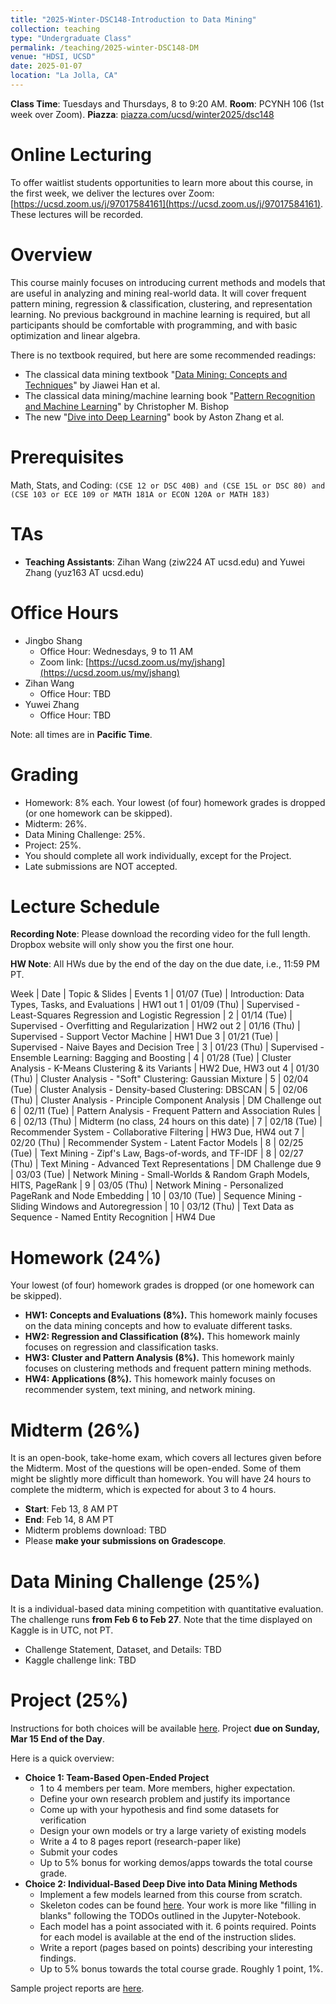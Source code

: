 ```yaml
---
title: "2025-Winter-DSC148-Introduction to Data Mining"
collection: teaching
type: "Undergraduate Class"
permalink: /teaching/2025-winter-DSC148-DM
venue: "HDSI, UCSD"
date: 2025-01-07
location: "La Jolla, CA"
---
```


**Class Time**: Tuesdays and Thursdays, 8 to 9:20 AM.  **Room**: PCYNH 106 (1st week over Zoom).  **Piazza**: [piazza.com/ucsd/winter2025/dsc148](https://piazza.com/ucsd/winter2025/dsc148)

Online Lecturing
======


To offer waitlist students opportunities to learn more about this course, in the first week, we deliver the lectures over Zoom: [https://ucsd.zoom.us/j/97017584161](https://ucsd.zoom.us/j/97017584161). These lectures will be recorded. 



Overview
======

This course mainly focuses on introducing current methods and models that are useful in analyzing and mining real-world data. It will cover frequent pattern mining, regression & classification, clustering, and representation learning. No previous background in machine learning is required, but all participants should be comfortable with programming, and with basic optimization and linear algebra. 

There is no textbook required, but here are some recommended readings:
- The classical data mining textbook "[Data Mining: Concepts and Techniques](https://books.google.com/books/about/Data_Mining_Concepts_and_Techniques.html?id=pQws07tdpjoC&source=kp_book_description)" by Jiawei Han et al.
- The classical data mining/machine learning book "[Pattern Recognition and Machine Learning](https://books.google.com/books/about/Pattern_Recognition_and_Machine_Learning.html?id=HL4HrgEACAAJ&source=kp_book_description)" by Christopher M. Bishop
- The new "[Dive into Deep Learning](https://d2l.ai/)" book by Aston Zhang et al.


Prerequisites
======

Math, Stats, and Coding: `(CSE 12 or DSC 40B) and (CSE 15L or DSC 80) and (CSE 103 or ECE 109 or MATH 181A or ECON 120A or MATH 183)`

TAs
======

- **Teaching Assistants**: Zihan Wang (ziw224 AT ucsd.edu) and Yuwei Zhang (yuz163 AT ucsd.edu)

Office Hours
======

- Jingbo Shang
    - Office Hour: Wednesdays, 9 to 11 AM
    - Zoom link: [https://ucsd.zoom.us/my/jshang](https://ucsd.zoom.us/my/jshang)
- Zihan Wang
    - Office Hour: TBD
- Yuwei Zhang
    - Office Hour: TBD

Note: all times are in **Pacific Time**.

Grading
======

- Homework: 8% each. Your lowest (of four) homework grades is dropped (or one homework can be skipped).
- Midterm: 26%.
- Data Mining Challenge: 25%.
- Project: 25%.
- You should complete all work individually, except for the Project.
- Late submissions are NOT accepted.

Lecture Schedule
======

**Recording Note**: Please download the recording video for the full length. Dropbox website will only show you the first one hour.

**HW Note**: All HWs due by the end of the day on the due date, i.e., 11:59 PM PT. 

Week | Date        | Topic & Slides                                                  | Events
1    | 01/07 (Tue) | Introduction: Data Types, Tasks, and Evaluations | HW1 out
1    | 01/09 (Thu) | Supervised - Least-Squares Regression and Logistic Regression |
2    | 01/14 (Tue) | Supervised - Overfitting and Regularization | HW2 out
2    | 01/16 (Thu) | Supervised - Support Vector Machine | HW1 Due
3    | 01/21 (Tue) | Supervised - Naive Bayes and Decision Tree |
3    | 01/23 (Thu) | Supervised - Ensemble Learning: Bagging and Boosting | 
4    | 01/28 (Tue) | Cluster Analysis - K-Means Clustering & its Variants | HW2 Due, HW3 out
4    | 01/30 (Thu) | Cluster Analysis - "Soft" Clustering: Gaussian Mixture |
5    | 02/04 (Tue) | Cluster Analysis - Density-based Clustering: DBSCAN |
5    | 02/06 (Thu) | Cluster Analysis - Principle Component Analysis | DM Challenge out
6    | 02/11 (Tue) | Pattern Analysis - Frequent Pattern and Association Rules |
6    | 02/13 (Thu) | Midterm (no class, 24 hours on this date) |
7    | 02/18 (Tue) | Recommender System - Collaborative Filtering | HW3 Due, HW4 out
7    | 02/20 (Thu) | Recommender System - Latent Factor Models |
8    | 02/25 (Tue) | Text Mining - Zipf's Law, Bags-of-words, and TF-IDF |
8    | 02/27 (Thu) | Text Mining - Advanced Text Representations | DM Challenge due
9    | 03/03 (Tue) | Network Mining - Small-Worlds & Random Graph Models, HITS, PageRank | 
9    | 03/05 (Thu) | Network Mining - Personalized PageRank and Node Embedding |
10   | 03/10 (Tue) | Sequence Mining - Sliding Windows and Autoregression |
10   | 03/12 (Thu) | Text Data as Sequence - Named Entity Recognition | HW4 Due

Homework (24%)
======

Your lowest (of four) homework grades is dropped (or one homework can be skipped).

- **HW1: Concepts and Evaluations (8%).** This homework mainly focuses on the data mining concepts and how to evaluate different tasks.
- **HW2: Regression and Classification (8%).** This homework mainly focuses on regression and classification tasks.
- **HW3: Cluster and Pattern Analysis (8%).** This homework mainly focuses on clustering methods and frequent pattern mining methods.
- **HW4: Applications (8%).** This homework mainly focuses on recommender system, text mining, and network mining.

Midterm (26%)
======

It is an open-book, take-home exam, which covers all lectures given before the Midterm. Most of the questions will be open-ended. Some of them might be slightly more difficult than homework. You will have 24 hours to complete the midterm, which is expected for about 3 to 4 hours.

- **Start**: Feb 13, 8 AM PT
- **End**: Feb 14, 8 AM PT
- Midterm problems download: TBD
- Please **make your submissions on Gradescope**.

Data Mining Challenge (25%)
======

It is a individual-based data mining competition with quantitative evaluation. The challenge runs **from Feb 6 to Feb 27**. Note that the time displayed on Kaggle is in UTC, not PT.

- Challenge Statement, Dataset, and Details: TBD
- Kaggle challenge link: TBD

Project (25%)
======

Instructions for both choices will be available [here](https://www.dropbox.com/s/aqkk6q6hjtpzwbq/Project%20Instructions.pdf?dl=0). Project **due on Sunday, Mar 15 End of the Day**.

Here is a quick overview:
- **Choice 1: Team-Based Open-Ended Project**
    - 1 to 4 members per team. More members, higher expectation.
    - Define your own research problem and justify its importance
    - Come up with your hypothesis and find some datasets for verification
    - Design your own models or try a large variety of existing models
    - Write a 4 to 8 pages report (research-paper like)
    - Submit your codes
    - Up to 5% bonus for working demos/apps towards the total course grade.
- **Choice 2: Individual-Based Deep Dive into Data Mining Methods**
    - Implement a few models learned from this course from scratch.
    - Skeleton codes can be found [here](https://www.dropbox.com/sh/y5a5wvrysbl7mrd/AAARcWGHjlWRN9E-6B9H3KFCa?dl=0). Your work is more like "filling in blanks" following the TODOs outlined in the Jupyter-Notebook.
    - Each model has a point associated with it. 6 points required. Points for each model is available at the end of the instruction slides.
    - Write a report (pages based on points) describing your interesting findings.
    - Up to 5% bonus towards the total course grade. Roughly 1 point, 1%.

Sample project reports are [here](https://www.dropbox.com/sh/6h2x141rh6if95g/AABnk8dVw3SbbHIYadXsn7Hba?dl=0).